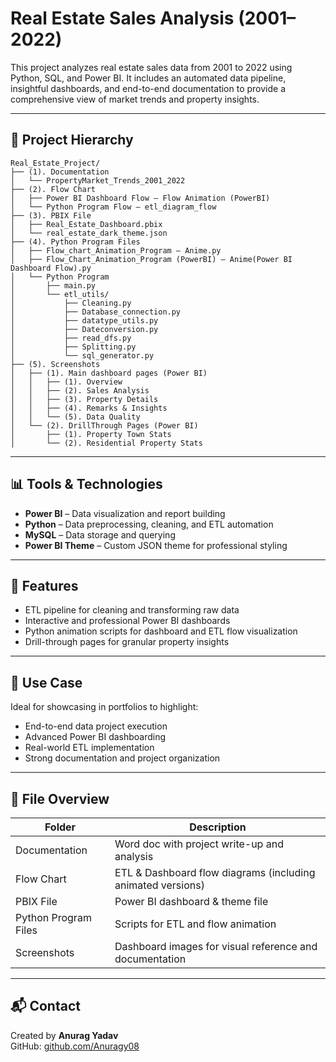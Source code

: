 # Real Estate Sales Analysis (2001–2022)

This project analyzes real estate sales data from 2001 to 2022 using Python, SQL, and Power BI. It includes an automated data pipeline, insightful dashboards, and end-to-end documentation to provide a comprehensive view of market trends and property insights.

---

## 📁 Project Hierarchy

```
Real_Estate_Project/
├── (1). Documentation
│   └── PropertyMarket_Trends_2001_2022
├── (2). Flow Chart
│   ├── Power BI Dashboard Flow — Flow Animation (PowerBI)
│   └── Python Program Flow — etl_diagram_flow
├── (3). PBIX File
│   ├── Real_Estate_Dashboard.pbix
│   └── real_estate_dark_theme.json
├── (4). Python Program Files
│   ├── Flow_chart_Animation_Program — Anime.py
│   ├── Flow_Chart_Animation_Program (PowerBI) — Anime(Power BI Dashboard Flow).py
│   └── Python Program
│       ├── main.py
│       └── etl_utils/
│           ├── Cleaning.py
│           ├── Database_connection.py
│           ├── datatype_utils.py
│           ├── Dateconversion.py
│           ├── read_dfs.py
│           ├── Splitting.py
│           └── sql_generator.py
├── (5). Screenshots
│   ├── (1). Main dashboard pages (Power BI)
│   │   ├── (1). Overview
│   │   ├── (2). Sales Analysis
│   │   ├── (3). Property Details
│   │   ├── (4). Remarks & Insights
│   │   └── (5). Data Quality
│   └── (2). DrillThrough Pages (Power BI)
│       ├── (1). Property Town Stats
│       └── (2). Residential Property Stats
```

---

## 📊 Tools & Technologies

- **Power BI** – Data visualization and report building
- **Python** – Data preprocessing, cleaning, and ETL automation
- **MySQL** – Data storage and querying
- **Power BI Theme** – Custom JSON theme for professional styling

---

## 📄 Features

- ETL pipeline for cleaning and transforming raw data
- Interactive and professional Power BI dashboards
- Python animation scripts for dashboard and ETL flow visualization
- Drill-through pages for granular property insights

---

## 📌 Use Case

Ideal for showcasing in portfolios to highlight:
- End-to-end data project execution
- Advanced Power BI dashboarding
- Real-world ETL implementation
- Strong documentation and project organization

---

## 📁 File Overview

| Folder                     | Description                                                  |
|---------------------------|--------------------------------------------------------------|
| Documentation             | Word doc with project write-up and analysis                  |
| Flow Chart                | ETL & Dashboard flow diagrams (including animated versions)  |
| PBIX File                 | Power BI dashboard & theme file                              |
| Python Program Files      | Scripts for ETL and flow animation                           |
| Screenshots               | Dashboard images for visual reference and documentation      |

---

## 📬 Contact

Created by **Anurag Yadav**  
GitHub: [github.com/Anuragy08](https://github.com/Anuragy08)  
